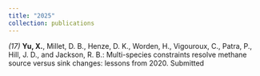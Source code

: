 ```yaml
---
title: "2025"
collection: publications
---
```

_(17)_ **Yu, X.**, Millet, D. B., Henze, D. K., Worden, H., Vigouroux, C., Patra, P., Hill, J. D., and Jackson, R. B.: Multi-species constraints resolve methane source versus sink changes: lessons from 2020. Submitted
